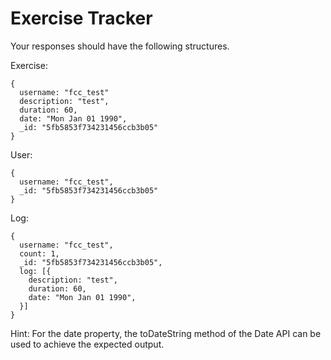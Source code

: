 # Exercise Tracker

Your responses should have the following structures.

Exercise:

```
{
  username: "fcc_test"
  description: "test",
  duration: 60,
  date: "Mon Jan 01 1990",
  _id: "5fb5853f734231456ccb3b05"
}
```
User:

```
{
  username: "fcc_test",
  _id: "5fb5853f734231456ccb3b05"
}
```
Log:

```
{
  username: "fcc_test",
  count: 1,
  _id: "5fb5853f734231456ccb3b05",
  log: [{
    description: "test",
    duration: 60,
    date: "Mon Jan 01 1990",
  }]
}
```

Hint: For the date property, the toDateString method of the Date API can be used to achieve the expected output.